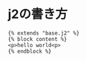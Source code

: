 # j2の書き方

```jinja2
{% extends "base.j2" %}
{% block content %}
<p>hello world<p>
{% endblock %}
```
